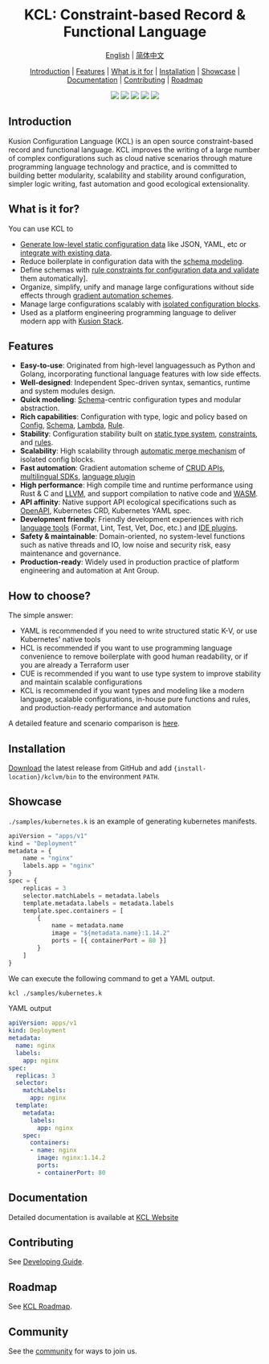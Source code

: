 <h1 align="center">KCL: Constraint-based Record & Functional Language</h1>

<p align="center">
<a href="./README.md">English</a> | <a href="./README-zh.md">简体中文</a>
</p>
<p align="center">
<a href="#introduction">Introduction</a> | <a href="#features">Features</a> | <a href="#what-is-it-for">What is it for</a> | <a href="#installation">Installation</a> | <a href="#showcase">Showcase</a> | <a href="#documentation">Documentation</a> | <a href="#contributing">Contributing</a> | <a href="#roadmap">Roadmap</a>
</p>

<p align="center">
  <img src="https://github.com/KusionStack/KCLVM/workflows/KCL/badge.svg">
  <img src="https://img.shields.io/badge/PRs-welcome-brightgreen.svg?style=flat-square">
  <img src="https://coveralls.io/repos/github/KusionStack/KCLVM/badge.svg">
  <img src="https://img.shields.io/github/release/KusionStack/KCLVM.svg">
  <img src="https://img.shields.io/github/license/KusionStack/KCLVM.svg">
</p>

## Introduction

Kusion Configuration Language (KCL) is an open source constraint-based record and functional language. KCL improves the writing of a large number of complex configurations such as cloud native scenarios through mature programming language technology and practice, and is committed to building better modularity, scalability and stability around configuration, simpler logic writing, fast automation and good ecological extensionality.

## What is it for?

You can use KCL to

+ [Generate low-level static configuration data](https://kcl-lang.github.io/docs/user_docs/guides/configuration) like JSON, YAML, etc or [integrate with existing data](https://kcl-lang.github.io/docs/user_docs/guides/data-integration).
+ Reduce boilerplate in configuration data with the [schema modeling](https://kcl-lang.github.io/docs/user_docs/guides/schema-definition).
+ Define schemas with [rule constraints for configuration data and validate](https://kcl-lang.github.io/docs/user_docs/guides/validation) them automatically].
+ Organize, simplify, unify and manage large configurations without side effects through [gradient automation schemes](https://kcl-lang.github.io/docs/user_docs/guides/automation).
+ Manage large configurations scalably with [isolated configuration blocks](https://kcl-lang.github.io/docs/reference/lang/tour#config-operations).
+ Used as a platform engineering programming language to deliver modern app with [Kusion Stack](https://kusionstack.io).

## Features

+ **Easy-to-use**: Originated from high-level languages ​​such as Python and Golang, incorporating functional language features with low side effects.
+ **Well-designed**: Independent Spec-driven syntax, semantics, runtime and system modules design.
+ **Quick modeling**: [Schema](https://kcl-lang.github.io/docs/reference/lang/tour#schema)-centric configuration types and modular abstraction.
+ **Rich capabilities**: Configuration with type, logic and policy based on [Config](https://kcl-lang.github.io/docs/reference/lang/tour#config-operations), [Schema](https://kcl-lang.github.io/docs/reference/lang/tour#schema), [Lambda](https://kcl-lang.github.io/docs/reference/lang/tour#function), [Rule](https://kcl-lang.github.io/docs/reference/lang/tour#rule).
+ **Stability**: Configuration stability built on [static type system](https://kcl-lang.github.io/docs/reference/lang/tour/#type-system), [constraints](https://kcl-lang.github.io/docs/reference/lang/tour/#validation), and [rules](https://kcl-lang.github.io/docs/reference/lang/tour#rule).
+ **Scalability**: High scalability through [automatic merge mechanism](https://kcl-lang.github.io/docs/reference/lang/tour/#-operators-1) of isolated config blocks.
+ **Fast automation**: Gradient automation scheme of [CRUD APIs](https://kcl-lang.github.io/docs/reference/lang/tour/#kcl-cli-variable-override), [multilingual SDKs](https://kcl-lang.github.io/docs/reference/xlang-api/overview), [language plugin](https://github.com/KusionStack/kcl-plugin)
+ **High performance**: High compile time and runtime performance using Rust & C and [LLVM](https://llvm.org/), and support compilation to native code and [WASM](https://webassembly.org/).
+ **API affinity**: Native support API ecological specifications such as [OpenAPI](https://github.com/KusionStack/kcl-openapi), Kubernetes CRD, Kubernetes YAML spec.
+ **Development friendly**: Friendly development experiences with rich [language tools](https://kcl-lang.github.io/docs/tools/cli/kcl/) (Format, Lint, Test, Vet, Doc, etc.) and [IDE plugins](https://github.com/KusionStack/vscode-kcl).
+ **Safety & maintainable**: Domain-oriented, no system-level functions such as native threads and IO, low noise and security risk, easy maintenance and governance.
+ **Production-ready**: Widely used in production practice of platform engineering and automation at Ant Group.

## How to choose?

The simple answer:

+ YAML is recommended if you need to write structured static K-V, or use Kubernetes' native tools
+ HCL is recommended if you want to use programming language convenience to remove boilerplate with good human readability, or if you are already a Terraform user
+ CUE is recommended if you want to use type system to improve stability and maintain scalable configurations
+ KCL is recommended if you want types and modeling like a modern language, scalable configurations, in-house pure functions and rules, and production-ready performance and automation

A detailed feature and scenario comparison is [here](https://kcl-lang.github.io/docs/user_docs/getting-started/intro).

## Installation

[Download](https://github.com/KusionStack/KCLVM/releases) the latest release from GitHub and add `{install-location}/kclvm/bin` to the environment `PATH`.

## Showcase

`./samples/kubernetes.k` is an example of generating kubernetes manifests.

```python
apiVersion = "apps/v1"
kind = "Deployment"
metadata = {
    name = "nginx"
    labels.app = "nginx"
}
spec = {
    replicas = 3
    selector.matchLabels = metadata.labels
    template.metadata.labels = metadata.labels
    template.spec.containers = [
        {
            name = metadata.name
            image = "${metadata.name}:1.14.2"
            ports = [{ containerPort = 80 }]
        }
    ]
}
```

We can execute the following command to get a YAML output.

```bash
kcl ./samples/kubernetes.k
```

YAML output

```yaml
apiVersion: apps/v1
kind: Deployment
metadata:
  name: nginx
  labels:
    app: nginx
spec:
  replicas: 3
  selector:
    matchLabels:
      app: nginx
  template:
    metadata:
      labels:
        app: nginx
    spec:
      containers:
      - name: nginx
        image: nginx:1.14.2
        ports:
        - containerPort: 80
```

## Documentation

Detailed documentation is available at [KCL Website](https://kcl-lang.github.io/)

## Contributing

See [Developing Guide](./docs/dev_guide/1.about_this_guide.md).

## Roadmap

See [KCL Roadmap](https://github.com/KusionStack/KCLVM/issues/29).

## Community

See the [community](https://github.com/KusionStack/community) for ways to join us.
